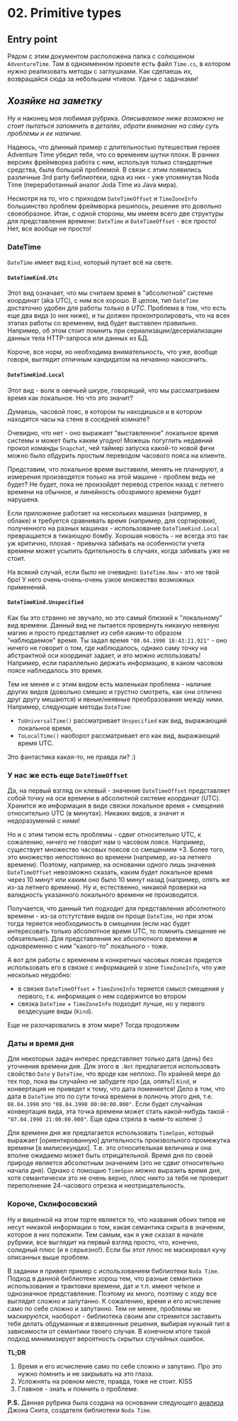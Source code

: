 # 02. Primitive types

## Entry point

Рядом с этим документом расположена папка с солюшеном `AdventureTime`. Там в одноименном проекте есть файл `Time.cs`, в котором нужно реализовать методы с заглушками. Как сделаешь их, возвращайся сюда за небольшим чтивом. Удачи с задачками!

## _Хозяйке на заметку_

Ну и наконец моя любимая рубрика. _Описываемое ниже возможно не стоит пытаться запомнить в деталях, обрати внимание на саму суть проблемы и ее наличие._

Надеюсь, что длинный пример с длительностью путешествия героев Adventure Time убедил тебя, что со временем шутки плохи. В ранних версиях фреймворка работа с ним, используя только стандартные средства, была большой проблемой. В связи с этим появились различные 3rd party библиотеки, одна из них - уже упомянутая Noda Time (переработанный аналог Joda Time из Java мира).

Несмотря на то, что с приходом `DateTimeOffset` и `TimeZoneInfo` большинство проблем фреймворка решилось, решение это довольно своеобразное. Итак, с одной стороны, мы имеем всего две структуры для представления времени: `DateTime` и `DateTimeOffset` - все просто! Нет, все вообще не просто!

### DateTime

`DateTime` имеет вид `Kind`, который путает всё на свете.

#### `DateTimeKind.Utc`

Этот вид означает, что мы считаем время в "абсолютной" системе координат (aka UTC), с ним все хорошо. В целом, тип `DateTime` достаточно удобен для работы _только в UTC_. Проблема в том, что есть еще два вида (о них ниже), и ты должен проконтролировать, что на всех этапах работы со временем, вид будет выставлен правильно. Например, об этом стоит помнить при сериализации/десериализации данных тела HTTP-запроса или данных из БД.

Короче, все норм, но необходима внимательность, что уже, вообще говоря, выглядит отличным кандидатом на нечаянно накосячить.

#### `DateTimeKind.Local`

Этот вид - волк в овечьей шкуре, говорящий, что мы рассматриваем время как локальное. Но что это значит?

Думаешь, часовой пояс, в котором ты находишься и в котором находятся часы на стене в соседней комнате?

Очевидно, что нет - оно выражает "выставленное" локальное время системы и может быть каким угодно! Можешь погуглить недавний прокол команды `Snapchat`, чей таймер запуска какой-то новой фичи можно было обдурить простым переводом часового пояса на клиенте.

Представим, что локальное время выставили, менять не планируют, а измерения производятся только на этой машине - проблем ведь не будет? Не будет, пока не произойдет перевод стрелок назад с летнего времени на обычное, и линейность обозримого времени будет нарушена.

Если приложение работает на нескольких машинах (например, в облаке) и требуется сравнивать время (например, для сортировки), полученного на разных машинах - использование `DateTimeKind.Local` превращается в тикающую бомбу. Хорошая новость - не всегда это так уж критично, плохая - привычка забивать на особенности учета времени может усыпить бдительность в случаях, когда забивать уже не стоит.

На всякий случай, если было не очевидно: `DateTime.Now` - это не твой бро! У него очень-очень-очень узкое множество возможных применений.

#### `DateTimeKind.Unspecified`

Как бы это странно не звучало, но это самый близкий к "локальному" вид времени. Данный вид не пытается провернуть никакую неявную магию и просто представляет из себя каким-то образом "наблюдаемое" время. Ты задал время `"08.04.1990 18:43:21.921"` - оно ничего не говорит о том, где наблюдалось, однако саму точку на абстрактной оси координат задает, и это можно использовать! Например, если параллельно держать информацию, в каком часовом поясе наблюдалось это время.

Тем не менее и с этим видом есть маленькая проблема - наличие других видов (довольно смешно и грустно смотреть, как они отлично друг другу мешаются) и явные/неявные преобразования между ними. Например, следующие методы `DateTime`:

- `ToUniversalTime()` рассматривает `Unspecified` как вид, выражающий локальное время,
- `ToLocalTime()` наоборот рассматривает его как вид, выражающий время UTC.

Это фантастика какая-то, не правда ли? :)

### У нас же есть еще `DateTimeOffset`

Да, на первый взгляд он клевый - значение `DateTimeOffset` представляет собой точку на оси времени в абсолютной системе координат (UTC). Хранится же информация в виде связки локальное время + смещения относительно UTC (в минутах). Никаких видов, а значит и недоразумений с ними!

Но и с этим типом есть проблемы - сдвиг относительно UTC, к сожалению, ничего не говорит нам о часовом поясе. Например, существует множество часовых поясов со смещением +3. Более того, это множество непостоянно во времени (например, из-за летнего времени). Поэтому, например, на основании одного лишь значения `DateTimeOffset` невозможно сказать, каким будет локальное время через 10 минут или каким оно было 10 минут назад (например, опять же из-за летнего времени). Ну и, естественно, никакой проверки на валидность указанного локального времени не производится.

Получается, что данный тип подходит для представления абсолютного времени - из-за отстутствия видов он проще `DateTime`, но при этом тогда теряется необходимость в смещении (если нас будет интересовать только абсолютное время UTC, то помнить смещение не обязательно). Для представления же абсолютного времени **и** одновременно с ним "какого-то" локального - тоже.

А вот для работы с временем в конкретных часовых поясах придется использовать его в связке с информацией о зоне `TimeZoneInfo`, что уже несколько неудобно:

- в связке `DateTimeOffset` + `TimeZoneInfo` теряется смысл смещения у первого, т.к. информация о нем содержится во втором
- связка `DateTime` + `TimeZoneInfo` подходит лучше, но у первого вездесущие виды (`Kind`).

Еще не разочаровались в этом мире? Тогда продолжим

### Даты и время дня

Для некоторых задач интерес представляет только дата (день) без уточнения времени дня. Для этого в `.Net` предлагается использовать свойство `Date` у `DateTime`, что вроде как неплохо. По крайней мере до тех пор, пока вы случайно не забудете про [да, опять!] `Kind`, и конвертация не приведет к тому, что дата поменяется! Дело в том, что дата в `DateTime` это по сути точка времени в полночь этого дня, т.е. `08.04.1990` это `"08.04.1990 00:00:00.000"`. Если будет случайная конвертация вида, эта точка времени может стать какой-нибудь такой - `"07.04.1990 21:00:00.000"`. Еще одна стрела в чьем-то колене :)

Для времени дня же предлагается использовать `TimeSpan`, который выражает [ориентированную] длительность произвольного промежутка времени [в милисекундах]. Т.е. это относительная величина и она вполне ожидаемо может быть отрицательной. Время дня по своей природе является абсолютным значением (это не сдвиг относительно начала дня). Однако с помощью `TimeSpan` _можно_ выразить время дня, хотя семантически это не очень верно, плюс никто за тебя не проверит переполнение 24-часового отрезка и неотрицательность.

### Короче, Склифосовский

Ну и вишенкой на этом торте является то, что названия обоих типов не несут никакой информации о том, какая семантика скрыта в значении, которое в них положили. Тем самым, как я уже сказал в начале рубрики, все выглядит на первый взгляд просто, что, конечно, солидный плюс (и я серьезно!). Если бы этот плюс не маскировал кучу описанных выше проблем.

В задании я привел пример с использованием библиотеки `Noda Time`. Подход в данной библиотеке хорош тем, что разные семантики использования и трактовки времени, дат и т.п. имеют четкое и однозначное представление. Поэтому их много, поэтому с ходу все выглядит сложно и запутанно. К сожалению, время и его исчисление само по себе сложно и запутанно. Тем не менее, проблемы не маскируются, наоборот - библиотека своим апи стремится заставить тебя делать обдуманные и взвешенные решения, выбирая нужный тип в зависимости от семантики твоего случая. В конечном итоге такой подход минимизирует вероятность скрытых случайных ошибок.

**TL;DR**

1. Время и его исчисление само по себе сложно и запутано. Про это нужно помнить и не закрывать на это глаза.
1. Усложнять на ровном месте, правда, тоже не стоит. KISS
1. Главное - знать и помнить о проблеме.

**P.S.** Данная рубрика была создана на основании следующего [анализа](http://blog.nodatime.org/2011/08/what-wrong-with-datetime-anyway.html) Джона Скита, создателя библиотеки `Noda Time`.